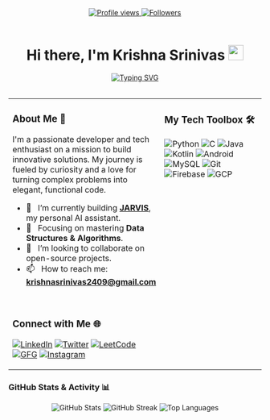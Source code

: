 <div align="center">
  <a href="https://github.com/KrishnaSrinivas-24">
    <img src="https://komarev.com/ghpvc/?username=KrishnaSrinivas-24&style=flat-square&color=blueviolet" alt="Profile views"/>
  </a>
  <a href="https://github.com/KrishnaSrinivas-24?tab=followers">
    <img src="https://img.shields.io/github/followers/KrishnaSrinivas-24?style=flat-square&logo=github&label=Followers&color=blue" alt="Followers"/>
  </a>
</div>

<br>

<div align="center">
  <h1>
    Hi there, I'm Krishna Srinivas <img src="https://media.giphy.com/media/hvRJCLFzcasrR4ia7z/giphy.gif" width="30px"/>
  </h1>
</div>

<div align="center">
  <a href="https://github.com/KrishnaSrinivas-24">
    <img src="https://github-readme-typing-svg.herokuapp.com?font=Fira+Code&size=25&pause=1000&color=3399FF&center=true&vCenter=true&width=500&lines=Tech+Enthusiast+%26+Developer;Always+Learning+and+Growing;Merging+Tech+and+Magic" alt="Typing SVG" />
  </a>
</div>

<br>

<table>
  <tr>
    <td valign="top" width="60%">

### About Me 🚀

I'm a passionate developer and tech enthusiast on a mission to build innovative solutions. My journey is fueled by curiosity and a love for turning complex problems into elegant, functional code.

- 🔭 &nbsp; I’m currently building **[JARVIS](https://github.com/KrishnaSrinivas-24/JARVIS)**, my personal AI assistant.
- 🌱 &nbsp; Focusing on mastering **Data Structures & Algorithms**.
- 👯 &nbsp; I’m looking to collaborate on open-source projects.
- 📫 &nbsp; How to reach me: **krishnasrinivas2409@gmail.com**

<br>

### Connect with Me 🌐

<p align="left">
  <a href="https://www.linkedin.com/in/krishnasrinivas-" target="_blank"><img src="https://img.shields.io/badge/-LinkedIn-0A66C2?style=for-the-badge&logo=linkedin&logoColor=white" alt="LinkedIn"></a>
  <a href="https://twitter.com/krishna240905" target="_blank"><img src="https://img.shields.io/badge/-Twitter-1DA1F2?style=for-the-badge&logo=twitter&logoColor=white" alt="Twitter"></a>
  <a href="https://www.leetcode.com/krishnasrinivas2409" target="_blank"><img src="https://img.shields.io/badge/-LeetCode-FFA116?style=for-the-badge&logo=leetcode&logoColor=black" alt="LeetCode"></a>
  <a href="https://auth.geeksforgeeks.org/user/krishnasrinivas2409" target="_blank"><img src="https://img.shields.io/badge/-GFG-298D46?style=for-the-badge&logo=geeksforgeeks&logoColor=white" alt="GFG"></a>
  <a href="https://instagram.com/krishnasrinivas24" target="_blank"><img src="https://img.shields.io/badge/-Instagram-E4405F?style=for-the-badge&logo=instagram&logoColor=white" alt="Instagram"></a>
</p>
</td>
    <td valign="top" width="40%">

### My Tech Toolbox 🛠️

<p align="left">
  <img src="https://img.shields.io/badge/Python-3776AB?style=for-the-badge&logo=python&logoColor=white" alt="Python"/>
  <img src="https://img.shields.io/badge/C-A8B9CC?style=for-the-badge&logo=c&logoColor=white" alt="C"/>
  <img src="https://img.shields.io/badge/Java-ED8B00?style=for-the-badge&logo=openjdk&logoColor=white" alt="Java"/>
  <img src="https://img.shields.io/badge/Kotlin-7F52FF?style=for-the-badge&logo=kotlin&logoColor=white" alt="Kotlin"/>
  <img src="https://img.shields.io/badge/Android-3DDC84?style=for-the-badge&logo=android&logoColor=white" alt="Android"/>
  <img src="https://img.shields.io/badge/MySQL-4479A1?style=for-the-badge&logo=mysql&logoColor=white" alt="MySQL"/>
  <img src="https://img.shields.io/badge/Git-F05032?style=for-the-badge&logo=git&logoColor=white" alt="Git"/>
  <img src="https://img.shields.io/badge/Firebase-FFCA28?style=for-the-badge&logo=firebase&logoColor=black" alt="Firebase"/>
  <img src="https://img.shields.io/badge/Google_Cloud-4285F4?style=for-the-badge&logo=google-cloud&logoColor=white" alt="GCP"/>
</p>
</td>
  </tr>
</table>

### GitHub Stats & Activity 📊

<div align="center">
  <img src="https://github-readme-stats.vercel.app/api?username=krishnasrinivas-24&show_icons=true&theme=vision-friendly-dark&rank_icon=github" alt="GitHub Stats" />
  <img src="https://github-readme-streak-stats.herokuapp.com/?user=krishnasrinivas-24&theme=vision-friendly-dark" alt="GitHub Streak" />
  <img src="https://github-readme-stats.vercel.app/api/top-langs/?username=krishnasrinivas-24&layout=compact&theme=vision-friendly-dark" alt="Top Languages" />
</div>
